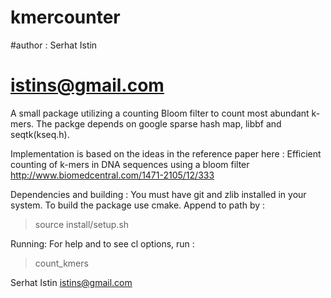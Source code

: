 # kmercounter
#author : Serhat Istin
#	  istins@gmail.com
A small package utilizing a counting Bloom filter to count most abundant k-mers.  The packge  depends on google sparse hash map, libbf and seqtk(kseq.h).
  

Implementation is based on the ideas in the reference paper here :
  Efficient counting of k-mers in DNA sequences using a bloom filter 
  http://www.biomedcentral.com/1471-2105/12/333


Dependencies and building :
You must have git and zlib installed in your system.
To build the package use cmake.
Append to path by :
> source install/setup.sh

Running:
For help and to see cl options,  run :
>count_kmers

Serhat Istin
istins@gmail.com
